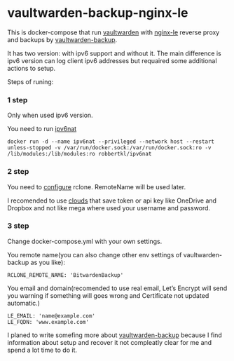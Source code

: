 # vaultwarden-backup-nginx-le

This is docker-compose that run [vaultwarden](https://github.com/dani-garcia/vaultwarden) with [nginx-le](https://github.com/nginx-le/nginx-le) reverse proxy and backups by [vaultwarden-backup](https://github.com/ttionya/vaultwarden-backup/).

It has two version: with ipv6 support and without it. The main difference is ipv6 version can log client ipv6 addresses but requaired some additional actions to setup.

Steps of runing:

### 1 step

Only when used ipv6 version.

You need to run [ipv6nat](https://github.com/robbertkl/docker-ipv6nat)

```
docker run -d --name ipv6nat --privileged --network host --restart unless-stopped -v /var/run/docker.sock:/var/run/docker.sock:ro -v /lib/modules:/lib/modules:ro robbertkl/ipv6nat
```

### 2 step

You need to [configure](https://github.com/ttionya/vaultwarden-backup/#backup) rclone. RemoteName will be used later.

I recomended to use [clouds](https://rclone.org/overview/) that save token or api key like OneDrive and Dropbox and not like mega where used your username and password.

### 3 step

Change docker-compose.yml with your own settings.

You remote name(you can also change other env settings of vaultwarden-backup as you like):
```
RCLONE_REMOTE_NAME: 'BitwardenBackup'
```
You email and domain(recomended to use real email, Let’s Encrypt will send you warning if something will goes wrong and Certificate not updated automatic.)
```
LE_EMAIL: 'name@example.com'
LE_FQDN: 'www.example.com'
```

I planed to write somefing more about [vaultwarden-backup](https://github.com/ttionya/vaultwarden-backup/) because I find information about setup and recover it not compleatly clear for me and spend a lot time to do it.
